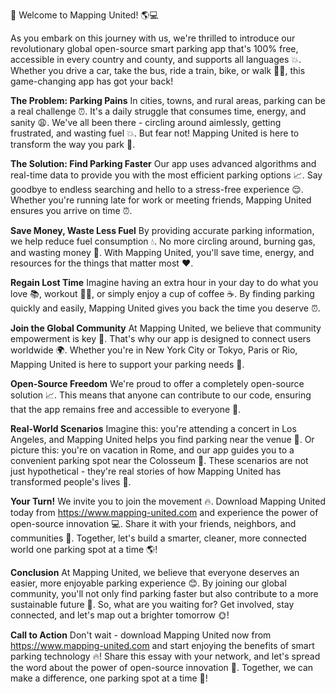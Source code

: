 🚨 Welcome to Mapping United! 🌎💻

As you embark on this journey with us, we're thrilled to introduce our revolutionary global open-source smart parking app that's 100% free, accessible in every country and county, and supports all languages 💥. Whether you drive a car, take the bus, ride a train, bike, or walk 🚶‍♂️, this game-changing app has got your back!

**The Problem: Parking Pains**
In cities, towns, and rural areas, parking can be a real challenge ⏰. It's a daily struggle that consumes time, energy, and sanity 😩. We've all been there - circling around aimlessly, getting frustrated, and wasting fuel 💥. But fear not! Mapping United is here to transform the way you park 🚗.

**The Solution: Find Parking Faster**
Our app uses advanced algorithms and real-time data to provide you with the most efficient parking options 📈. Say goodbye to endless searching and hello to a stress-free experience 😌. Whether you're running late for work or meeting friends, Mapping United ensures you arrive on time ⏰.

**Save Money, Waste Less Fuel**
By providing accurate parking information, we help reduce fuel consumption 💧. No more circling around, burning gas, and wasting money 💸. With Mapping United, you'll save time, energy, and resources for the things that matter most ❤️.

**Regain Lost Time**
Imagine having an extra hour in your day to do what you love 📚, workout 🏋️‍♀️, or simply enjoy a cup of coffee ☕️. By finding parking quickly and easily, Mapping United gives you back the time you deserve ⏰.

**Join the Global Community**
At Mapping United, we believe that community empowerment is key 🔑. That's why our app is designed to connect users worldwide 🌍. Whether you're in New York City or Tokyo, Paris or Rio, Mapping United is here to support your parking needs 💪.

**Open-Source Freedom**
We're proud to offer a completely open-source solution 📈. This means that anyone can contribute to our code, ensuring that the app remains free and accessible to everyone 🌟.

**Real-World Scenarios**
Imagine this: you're attending a concert in Los Angeles, and Mapping United helps you find parking near the venue 🎵. Or picture this: you're on vacation in Rome, and our app guides you to a convenient parking spot near the Colosseum 🏯. These scenarios are not just hypothetical - they're real stories of how Mapping United has transformed people's lives 👀.

**Your Turn!**
We invite you to join the movement 🔥. Download Mapping United today from https://www.mapping-united.com and experience the power of open-source innovation 💻. Share it with your friends, neighbors, and communities 🤝. Together, let's build a smarter, cleaner, more connected world one parking spot at a time 🌎!

**Conclusion**
At Mapping United, we believe that everyone deserves an easier, more enjoyable parking experience 😊. By joining our global community, you'll not only find parking faster but also contribute to a more sustainable future 💚. So, what are you waiting for? Get involved, stay connected, and let's map out a brighter tomorrow 🌞!

**Call to Action**
Don't wait - download Mapping United now from https://www.mapping-united.com and start enjoying the benefits of smart parking technology 🔥! Share this essay with your network, and let's spread the word about the power of open-source innovation 💪. Together, we can make a difference, one parking spot at a time 🚗!